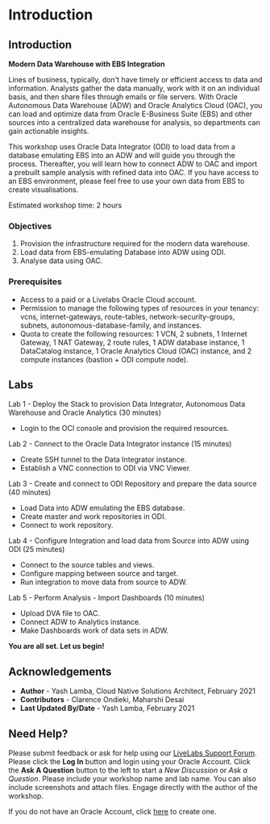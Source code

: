 # Introduction

## Introduction

**Modern Data Warehouse with EBS Integration**

Lines of business, typically, don't have timely or efficient access to data and information. Analysts gather the data manually, work with it on an individual basis, and then share files through emails or file servers. With Oracle Autonomous Data Warehouse (ADW) and Oracle Analytics Cloud (OAC), you can load and optimize data from Oracle E-Business Suite (EBS) and other sources into a centralized data warehouse for analysis, so departments can gain actionable insights.

This workshop uses Oracle Data Integrator (ODI) to load data from a database emulating EBS into an ADW and will guide you through the process. Thereafter, you will learn how to connect ADW to OAC and import a prebuilt sample analysis with refined data into OAC. If you have access to an EBS environment, please feel free to use your own data from EBS to create visualisations.

Estimated workshop time: 2 hours

### Objectives

1. Provision the infrastructure required for the modern data warehouse.
2. Load data from EBS-emulating Database into ADW using ODI.
2. Analyse data using OAC.

### Prerequisites

- Access to a paid or a Livelabs Oracle Cloud account.
- Permission to manage the following types of resources in your tenancy: vcns, internet-gateways, route-tables, network-security-groups, subnets, autonomous-database-family, and instances.
- Quota to create the following resources: 1 VCN, 2 subnets, 1 Internet Gateway, 1 NAT Gateway, 2 route rules, 1 ADW database instance, 1 DataCatalog instance, 1 Oracle Analytics Cloud (OAC) instance, and 2 compute instances (bastion + ODI compute node).

## Labs
Lab 1 - Deploy the Stack to provision Data Integrator, Autonomous Data Warehouse and Oracle Analytics (30 minutes)

- Login to the OCI console and provision the required resources.

Lab 2 - Connect to the Oracle Data Integrator instance (15 minutes)

- Create SSH tunnel to the Data Integrator instance.
- Establish a VNC connection to ODI via VNC Viewer.

Lab 3 - Create and connect to ODI Repository and prepare the data source (40 minutes)

- Load Data into ADW emulating the EBS database.
- Create master and work repositories in ODI.
- Connect to work repository.

Lab 4 - Configure Integration and load data from Source into ADW using ODI (25 minutes)

- Connect to the source tables and views. 
- Configure mapping between source and target.
- Run integration to move data from source to ADW.

Lab 5 - Perform Analysis - Import Dashboards (10 minutes)

- Upload DVA file to OAC.
- Connect ADW to Analytics instance.
- Make Dashboards work of data sets in ADW.

**You are all set. Let us begin!**

## Acknowledgements

 - **Author** - Yash Lamba, Cloud Native Solutions Architect, February 2021
 - **Contributors** - Clarence Ondieki, Maharshi Desai
 - **Last Updated By/Date** - Yash Lamba, February 2021

## Need Help?
Please submit feedback or ask for help using our [LiveLabs Support Forum](https://community.oracle.com/tech/developers/categories/livelabsdiscussions). Please click the **Log In** button and login using your Oracle Account. Click the **Ask A Question** button to the left to start a *New Discussion* or *Ask a Question*.  Please include your workshop name and lab name.  You can also include screenshots and attach files.  Engage directly with the author of the workshop.

If you do not have an Oracle Account, click [here](https://profile.oracle.com/myprofile/account/create-account.jspx) to create one.